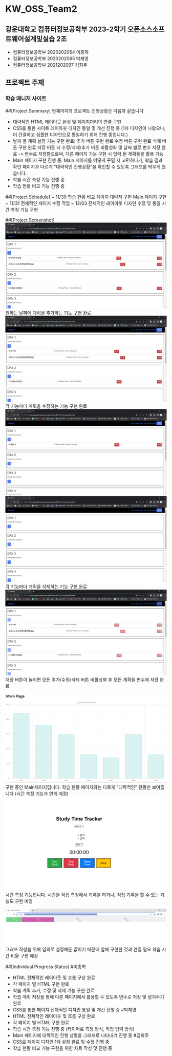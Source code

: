 # KW_OSS_Team2

## 광운대학교 컴퓨터정보공학부 2023-2학기 오픈소스소프트웨어설계및실습 2조

- 컴퓨터정보공학부 2020202054 이종혁
- 컴퓨터정보공학부 2020202065 박제영
- 컴퓨터정보공학부 2021202097 김희주

## 프로젝트 주제
### 학습 매니저 사이트

##[Project Summary]
현재까지의 프로젝트 진행상황은 다음과 같습니다.

- 대략적인 HTML 레이아웃 완성 및 페이지끼리의 연결 구현
- CSS를 통한 사이트 레이아웃 디자인 통일 및 개선 진행 중
(1차 디자인이 나왔으나, 더 간결하고 심플한 디자인으로 통일하기 위해 진행 중입니다.)
- 날짜 별 계획 설정 기능 구현 완료:
    추가 버튼 구현 완료
    수정 버튼 구현 완료
    삭제 버튼 구현 완료
    저장 버튼 시 수정/삭제/추가 버튼 비활성화 및 날짜 별로 변수 저장 완료
    -> 변수로 저장함으로써, 다른 페이지 기능 구현 시 입력 된 계획들을 활용 가능
- Main 페이지 구현 진행 중:
    Main 페이지를 어떻게 꾸밀 지 고민하다가, 학습 결과 확인 페이지과 다르게 "대략적인 진행상황"을 확인할 수 있도록 그래프를 띄우게 했습니다.
- 학습 시간 측정 기능 진행 중
- 학습 현황 비교 기능 진행 중

##[Project Schedule]
~ 11/30 학습 현황 비교 페이지 대략적 구현
        Main 페이지 구현
~ 11/31 전체적인 페이지 수정 작업
~ 12/03 전체적인 레이아웃 디자인 수정 및 통일
        시간 측정 기능 구현

##[Project Screenshot]
![계획 추가](/image/addplan.png)
원하는 날짜에 계획을 추가하는 기능 구현 완료
![계획 수정](/image/fixplan.png)
각 기능마다 계획을 수정하는 기능 구현 완료
![계획 삭제 전](/image/deleteplan1.png)
![계획 삭제 후](/image/deleteplan2.png)
각 기능마다 계획을 삭제하는 기능 구현 완료
![계획 저장](/image/saveplan.png)
저장 버튼이 눌리면 모든 추가/수정/삭제 버튼 비활성화 후
모든 계획을 변수에 저장 완료


![main페이지](/image/main.png)
구현 중인 Main페이지입니다. 학습 현황 페이지와는 다르게 "대략적인" 현황만 보여줍니다
(시간 측정 기능과 연계 예정)
![시간 측정](/image/recordtime.png)
시간 측정 기능입니다. 시간을 직접 측정해서 기록을 하거나,
직접 기록을 할 수 있는 기능도 구현 예정

![학습 현황](/image/studystatus.png)
그래프 작성을 위해 임의로 설정해둔 값이기 때문에 앞에 구현한 것과 연결 필요
학습 시간 비율 구현 예정

##[Individual Progress Status]
#이종혁
- HTML 전체적인 레이아웃 및 흐름 구상 완료
- 각 페이지 별 HTML 구현 완료
- 학습 계획 추가, 수정 및 삭제 기능 구현 완료
- 학습 계획 저장을 통해 다른 페이지에서 활용할 수 있도록 변수로 저장 및 넘겨주기 완료
- CSS를 통한 페이지 전체적인 디자인 통일 및 개선 진행 중
#박제영
- HTML 전체적인 레이아웃 및 흐름 구상 완료
- 각 페이지 별 HTML 구현 완료
- 학습 시간 측정 기능 진행 중 (타이머로 측정 방식, 직접 입력 방식)
- Main 페이지에 대략적인 진행 상황을 그래프로 나타내기 진행 중
#김희주
- CSS로 페이지 디자인 1차 설정 완료 및 수정 진행 중
- 학습 현황 비교 기능 구현을 위한 차트 작성 및 진행 중
